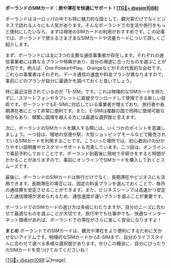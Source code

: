 **ポーランドのSIMカード：旅や滞在を快適にサポート！[[TG💪+ @esim1088](https://t.me/s/esim1088)]**

ポーランドはヨーロッパの中でも特に魅力的な国として、観光客だけでなくビジネスで訪れる人々にも人気があります。そんなポーランドでの生活や旅行をもっと便利にしたいなら、まずは現地のSIMカードの利用がおすすめです。この記事では、ポーランドで使えるさまざまなSIMカードや流量カードについて詳しくご紹介します。

まず、ポーランドには主に3つの主要な通信事業者が存在します。それぞれの通信事業者には異なるプランや特典があり、自分の用途に合ったものを選ぶことが大切です。例えば、One PolskaやPlay、Orangeなどがその代表的な会社です。これらの事業者はそれぞれ、データ通信の速度や料金プランが異なりますので、事前にどのプランが自分に最適かを調べておくと良いでしょう。

特に最近注目されているのが「E-SIM」です。これは物理的なSIMカードを持たずに、スマートフォンやタブレットに直接ダウンロードして使用できる新しい技術です。ポーランドでもE-SIMに対応している事業者が増えており、旅行者や長期滞在者にとって非常に便利です。また、E-SIMは複数の国で同時に使用可能な場合もあり、頻繁に国境を越える方には最適な選択肢と言えます。

次に、ポーランドのSIMカードを購入する際には、いくつかのポイントを意識しましょう。一つ目は、現地の空港や駅、大型ショッピングモールなどで販売されているSIMカードを利用することです。こういった場所では、初心者向けの分かりやすい説明書やカスタマーサポートも充実しています。二つ目は、オンラインで事前予約しておくことです。ポーランド到着後に現地で手続きをすると時間がかかることがありますので、事前にオンラインでSIMカードを購入しておくとスムーズです。

最後に、ポーランドのSIMカードは旅行だけでなく、長期滞在やビジネスにも活用できます。長期滞在の場合には、固定の料金プランを選んでおくことで、毎月の通信費を安定させることができます。また、ビジネスシーンでは高速かつ安定した通信環境が求められるため、通信速度が速いプランを選ぶことが重要です。

ポーランドでのSIMカードの選び方は多岐にわたりますが、自分のニーズに合わせて最適なものを選ぶことが大切です。旅行中でも仕事中でも、快適なインターネット環境があれば、ポーランドでの滞在がさらに楽しく安全になりますよ！

**まとめ**
ポーランドでのSIMカードは、観光や滞在をより便利にするために欠かせないアイテムです。物理的なSIMカードからE-SIMまで、自分のライフスタイルに合わせて選べる多様な選択肢があります。ぜひこの機会に、自分にぴったりのSIMカードを見つけてみてくださいね！

[[TG💪+ @esim1088](https://t.me/s/esim1088) ![Image](https://i.postimg.cc/Y0z9fWf4/image.png)]